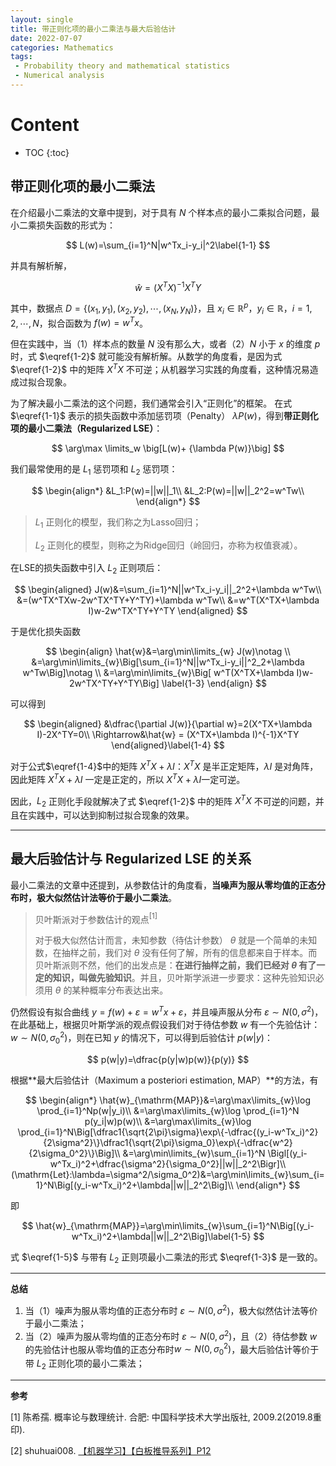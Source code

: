 ```yaml
---
layout: single
title: 带正则化项的最小二乘法与最大后验估计
date: 2022-07-07
categories: Mathematics
tags: 
 - Probability theory and mathematical statistics
 - Numerical analysis
---
```


<head>
<script>
  MathJax = {
    tex: {
      tags: 'all',  // should be 'ams', 'none', or 'all'
      inlineMath: [['$','$'], ['\\(', '\\)']],
      displayMath: [['$$', '$$'], ['\\[', '\\]']]
    }
  };
  </script>
<script id="MathJax-script" async src="https://cdn.jsdelivr.net/npm/mathjax@3/es5/tex-chtml.js"></script>
</head>




<h1>Content</h1>

* TOC
{:toc}


## 带正则化项的最小二乘法

在介绍最小二乘法的文章中提到，对于具有 $N$ 个样本点的最小二乘拟合问题，最小二乘损失函数的形式为：

$$
L(w)=\sum_{i=1}^N|w^Tx_i-y_i|^2\label{1-1}
$$

并具有解析解，

$$
\hat{w}=(X^TX)^{-1}X^TY\label{1-2}
$$

其中，数据点 $D=\{(x_1,y_1), (x_2, y_2), \cdots, (x_N, y_N)\}$，且 $x_i\in\mathbb{R}^p$，$y_i\in\mathbb{R}$，$i=1,2,\cdots, N$，拟合函数为 $f(w)=w^Tx$。

但在实践中，当（1）样本点的数量 $N$ 没有那么大，或者（2）$N$ 小于 $x$ 的维度 $p$ 时，式 $\eqref{1-2}$ 就可能没有解析解。从数学的角度看，是因为式 $\eqref{1-2}$ 中的矩阵 $X^TX$ 不可逆；从机器学习实践的角度看，这种情况易造成过拟合现象。

为了解决最小二乘法的这个问题，我们通常会引入“正则化”的框架。
在式 $\eqref{1-1}$ 表示的损失函数中添加惩罚项（Penalty） $\lambda P(w)$，得到**带正则化项的最小二乘法（Regularized LSE）**：

$$
\arg\max \limits_w \big[L(w)+ {\lambda P(w)}\big]
$$

我们最常使用的是 $L_1$ 惩罚项和 $L_2$ 惩罚项：

$$
\begin{align*}
&L_1:P(w)=||w||_1\\
&L_2:P(w)=||w||_2^2=w^Tw\\
\end{align*}
$$

>  $L_1$ 正则化的模型，我们称之为Lasso回归；
>
> $L_2$ 正则化的模型，则称之为Ridge回归（岭回归，亦称为权值衰减）。

在LSE的损失函数中引入 $L_2$ 正则项后：

$$
\begin{aligned}
J(w)&=\sum_{i=1}^N||w^Tx_i-y_i||_2^2+\lambda w^Tw\\
&=(w^TX^TXw-2w^TX^TY+Y^TY)+\lambda w^Tw\\
&=w^T(X^TX+\lambda I)w-2w^TX^TY+Y^TY
\end{aligned}
$$

于是优化损失函数

$$
\begin{align}
\hat{w}&=\arg\min\limits_{w} J(w)\notag \\
&=\arg\min\limits_{w}\Big[\sum_{i=1}^N||w^Tx_i-y_i||^2_2+\lambda w^Tw\Big]\notag \\
&=\arg\min\limits_{w}\Big[ w^T(X^TX+\lambda I)w-2w^TX^TY+Y^TY\Big] \label{1-3}
\end{align}
$$

可以得到

$$
\begin{aligned}
&\dfrac{\partial J(w)}{\partial w}=2(X^TX+\lambda I)-2X^TY=0\\
\Rightarrow&\hat{w} = (X^TX+\lambda I)^{-1}X^TY
\end{aligned}\label{1-4}
$$

对于公式$\eqref{1-4}$中的矩阵 $X^TX+\lambda I$：$X^TX$ 是半正定矩阵，$\lambda I$ 是对角阵，因此矩阵 $X^TX+\lambda I$ 一定是正定的，所以 $X^TX+\lambda I$一定可逆。

因此，$L_2$ 正则化手段就解决了式 $\eqref{1-2}$ 中的矩阵 $X^TX$ 不可逆的问题，并且在实践中，可以达到抑制过拟合现象的效果。

---

## 最大后验估计与 Regularized LSE 的关系

最小二乘法的文章中还提到，从参数估计的角度看，**当噪声为服从零均值的正态分布时，极大似然估计法等价于最小二乘法**。

> 贝叶斯派对于参数估计的观点$^{[1]}$
>
> 对于极大似然估计而言，未知参数（待估计参数） $\theta$ 就是一个简单的未知数，在抽样之前，我们对 $\theta$ 没有任何了解，所有的信息都来自于样本。而贝叶斯派则不然，他们的出发点是：**在进行抽样之前，我们已经对 $\theta$ 有了一定的知识，叫做先验知识**。并且，贝叶斯学派进一步要求：这种先验知识必须用 $\theta$ 的某种概率分布表达出来。

仍然假设有拟合曲线 $y=f(w)+\varepsilon=w^Tx+\varepsilon$，并且噪声服从分布 $\varepsilon\sim N(0, \sigma^2)$，在此基础上，根据贝叶斯学派的观点假设我们对于待估参数 $w$ 有一个先验估计：$w\sim N(0,\sigma_0^2)$，则在已知 $y$ 的情况下，可以得到后验估计 $p(w\vert y)$：

$$
p(w|y)=\dfrac{p(y|w)p(w)}{p(y)}
$$

根据**最大后验估计（Maximum a posteriori estimation, MAP）**的方法，有

$$
\begin{align*}
\hat{w}_{\mathrm{MAP}}&=\arg\max\limits_{w}\log \prod_{i=1}^Np(w|y_i)\\
&=\arg\max\limits_{w}\log \prod_{i=1}^N p(y_i|w)p(w)\\
&=\arg\max\limits_{w}\log \prod_{i=1}^N\Big[\dfrac1{\sqrt{2\pi}\sigma}\exp\{-\dfrac{(y_i-w^Tx_i)^2}{2\sigma^2}\}\dfrac1{\sqrt{2\pi}\sigma_0}\exp\{-\dfrac{w^2}{2\sigma_0^2}\}\Big]\\
&=\arg\min\limits_{w}\sum_{i=1}^N \Bigl[(y_i-w^Tx_i)^2+\dfrac{\sigma^2}{\sigma_0^2}||w||_2^2\Bigr]\\
(\mathrm{Let}:\lambda=\sigma^2/\sigma_0^2)&=\arg\min\limits_{w}\sum_{i=1}^N\Big[(y_i-w^Tx_i)^2+\lambda||w||_2^2\Big]\\
\end{align*}
$$

即

$$
\hat{w}_{\mathrm{MAP}}=\arg\min\limits_{w}\sum_{i=1}^N\Big[(y_i-w^Tx_i)^2+\lambda||w||_2^2\Big]\label{1-5}
$$


式 $\eqref{1-5}$ 与带有 $L_2$ 正则项最小二乘法的形式 $\eqref{1-3}$ 是一致的。

---

**总结**

1. 当（1）噪声为服从零均值的正态分布时 $\varepsilon\sim N(0, \sigma^2)$，极大似然估计法等价于最小二乘法；
2. 当（2）噪声为服从零均值的正态分布时 $\varepsilon\sim N(0, \sigma^2)$，且（2）待估参数 $w$ 的先验估计也服从零均值的正态分布时$w\sim N(0,\sigma_0^2)$，最大后验估计等价于带 $L_2$ 正则化项的最小二乘法；

---

**参考**

[1] 陈希孺. 概率论与数理统计. 合肥: 中国科学技术大学出版社, 2009.2(2019.8重印).

[2] shuhuai008. [【机器学习】【白板推导系列】P12](https://www.bilibili.com/video/BV1aE411o7qd?p=12&vd_source=f209f402a13cd84c99ed077bf0b9afb9)



